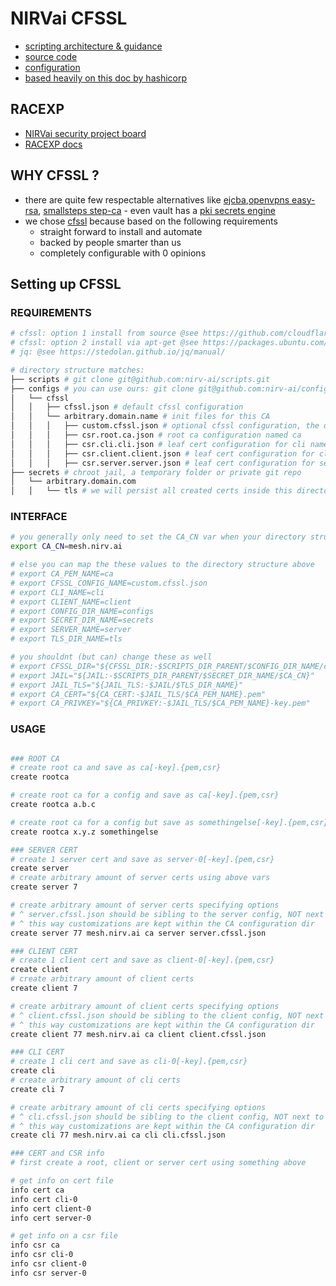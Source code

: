 # NIRVai CFSSL

- [scripting architecture & guidance](.scripts/README.md)
- [source code](https://github.com/nirv-ai/scripts/blob/develop/cloudflare/script.ssl.sh)
- [configuration](https://github.com/nirv-ai/configs/tree/develop/cfssl)
- [based heavily on this doc by hashicorp](https://developer.hashicorp.com/nomad/tutorials/transport-security/security-enable-tls)

## RACEXP

- [NIRVai security project board](https://github.com/orgs/nirv-ai/projects/6/views/1?filterQuery=repo%3A%22nirv-ai%2Fsecurity%22)
- [RACEXP docs](https://github.com/noahehall/theBookOfNoah/blob/master/0current/architectural%20thinking/0racexp.md)

## WHY CFSSL ?

- there are quite few respectable alternatives like [ejcba](https://www.ejbca.org/),[openvpns easy-rsa](https://github.com/OpenVPN/easy-rsa), [smallsteps step-ca](https://github.com/smallstep/certificates) - even vault has a [pki secrets engine](https://developer.hashicorp.com/vault/docs/secrets/pki)
- we chose [cfssl](https://blog.cloudflare.com/introducing-cfssl/) because based on the following requirements
  - straight forward to install and automate
  - backed by people smarter than us
  - completely configurable with 0 opinions

## Setting up CFSSL

### REQUIREMENTS

```sh
# cfssl: option 1 install from source @see https://github.com/cloudflare/cfssl
# cfssl: option 2 install via apt-get @see https://packages.ubuntu.com/search?keywords=golang-cfssl
# jq: @see https://stedolan.github.io/jq/manual/

# directory structure matches:
├── scripts # git clone git@github.com:nirv-ai/scripts.git
├── configs # you can use ours: git clone git@github.com:nirv-ai/configs.git
│   └── cfssl
│   │   ├── cfssl.json # default cfssl configuration
│   │   └── arbitrary.domain.name # init files for this CA
│   │   │   ├── custom.cfssl.json # optional cfssl configuration, the default is used...by default
│   │   │   ├── csr.root.ca.json # root ca configuration named ca
│   │   │   ├── csr.cli.cli.json # leaf cert configuration for cli named cli
│   │   │   ├── csr.client.client.json # leaf cert configuration for client named client
│   │   │   ├── csr.server.server.json # leaf cert configuration for server named server
├── secrets # chroot jail, a temporary folder or private git repo
│   └── arbitrary.domain.com
│   │   └── tls # we will persist all created certs inside this directory

```

### INTERFACE

```sh
# you generally only need to set the CA_CN var when your directory structure matches
export CA_CN=mesh.nirv.ai

# else you can map the these values to the directory structure above
# export CA_PEM_NAME=ca
# export CFSSL_CONFIG_NAME=custom.cfssl.json
# export CLI_NAME=cli
# export CLIENT_NAME=client
# export CONFIG_DIR_NAME=configs
# export SECRET_DIR_NAME=secrets
# export SERVER_NAME=server
# export TLS_DIR_NAME=tls

# you shouldnt (but can) change these as well
# export CFSSL_DIR="${CFSSL_DIR:-$SCRIPTS_DIR_PARENT/$CONFIG_DIR_NAME/cfssl}"
# export JAIL="${JAIL:-$SCRIPTS_DIR_PARENT/$SECRET_DIR_NAME/$CA_CN}"
# export JAIL_TLS="${JAIL_TLS:-$JAIL/$TLS_DIR_NAME}"
# export CA_CERT="${CA_CERT:-$JAIL_TLS/$CA_PEM_NAME}.pem"
# export CA_PRIVKEY="${CA_PRIVKEY:-$JAIL_TLS/$CA_PEM_NAME}-key.pem"
```

### USAGE

```sh

### ROOT CA
# create root ca and save as ca[-key].{pem,csr}
create rootca

# create root ca for a config and save as ca[-key].{pem,csr}
create rootca a.b.c

# create root ca for a config but save as somethingelse[-key].{pem,csr}
create rootca x.y.z somethingelse

### SERVER CERT
# create 1 server cert and save as server-0[-key].{pem,csr}
create server
# create arbitrary amount of server certs using above vars
create server 7

# create arbitrary amount of server certs specifying options
# ^ server.cfssl.json should be sibling to the server config, NOT next to the default cfssl.json
# ^ this way customizations are kept within the CA configuration dir
create server 77 mesh.nirv.ai ca server server.cfssl.json

### CLIENT CERT
# create 1 client cert and save as client-0[-key].{pem,csr}
create client
# create arbitrary amount of client certs
create client 7

# create arbitrary amount of client certs specifying options
# ^ client.cfssl.json should be sibling to the client config, NOT next to the default cfssl.json
# ^ this way customizations are kept within the CA configuration dir
create client 77 mesh.nirv.ai ca client client.cfssl.json

### CLI CERT
# create 1 cli cert and save as cli-0[-key].{pem,csr}
create cli
# create arbitrary amount of cli certs
create cli 7

# create arbitrary amount of cli certs specifying options
# ^ cli.cfssl.json should be sibling to the client config, NOT next to the default cfssl.json
# ^ this way customizations are kept within the CA configuration dir
create cli 77 mesh.nirv.ai ca cli cli.cfssl.json

### CERT and CSR info
# first create a root, client or server cert using something above

# get info on cert file
info cert ca
info cert cli-0
info cert client-0
info cert server-0

# get info on a csr file
info csr ca
info csr cli-0
info csr client-0
info csr server-0
```
